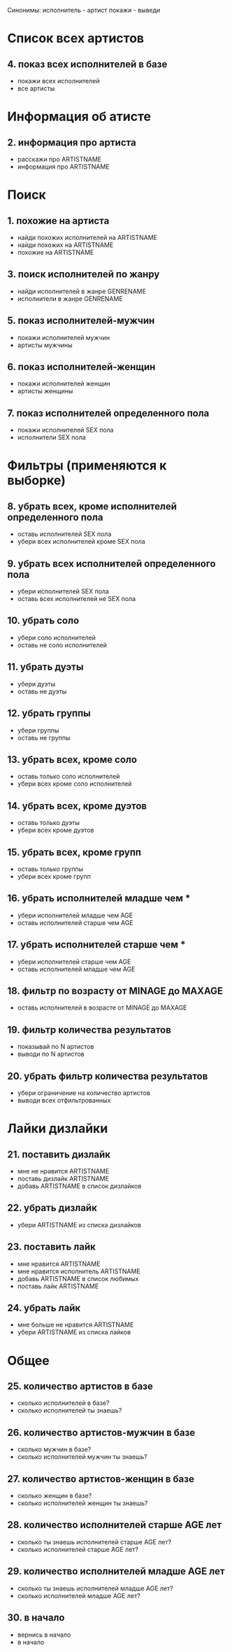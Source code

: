 Синонимы:
исполнитель - артист
покажи - выведи

# Список всех артистов
## 4. показ всех исполнителей в базе
- покажи всех исполнителей
- все артисты

# Информация об атисте
## 2. информация про артиста
- расскажи про ARTISTNAME
- информация про ARTISTNAME

# Поиск
## 1. похожие на артиста
- найди похожих исполнителей на ARTISTNAME
- найди похожих на ARTISTNAME
- похожие на ARTISTNAME
## 3. поиск исполнителей по жанру
- найди исполнителей в жанре GENRENAME
- исполнители в жанре GENRENAME
## 5. показ исполнителей-мужчин
- покажи исполнителей мужчин
- артисты мужчины
## 6. показ исполнителей-женщин
- покажи исполнителей женщин
- артисты женщины
## 7. показ исполнителей определенного пола
- покажи исполнителей SEX пола
- исполнители SEX пола

# Фильтры (применяются к выборке)
## 8. убрать всех, кроме исполнителей определенного пола
- оставь исполнителей SEX пола
- убери всех исполнителей кроме SEX пола
## 9. убрать всех исполнителей определенного пола
- убери исполнителей SEX пола
- оставь всех исполнителей не SEX пола
## 10. убрать соло
- убери соло исполнителей
- оставь не соло исполнителей
## 11. убрать дуэты
- убери дуэты
- оставь не дуэты
## 12. убрать группы
- убери группы
- оставь не группы
## 13. убрать всех, кроме соло
- оставь только соло исполнителей
- убери всех кроме соло исполнителей
## 14. убрать всех, кроме дуэтов
- оставь только дуэты
- убери всех кроме дуэтов
## 15. убрать всех, кроме групп
- оставь только группы
- убери всех кроме групп
## 16. убрать исполнителей младше чем *
- убери исполнителей младше чем AGE
- оставь исполнителей старше чем AGE
## 17. убрать исполнителей старше чем *
- убери исполнителей старше чем AGE
- оставь исполнителей младше чем AGE
## 18. фильтр по возрасту от MINAGE до MAXAGE
- оставь исполнителей в возрасте от MINAGE до MAXAGE
## 19. фильтр количества результатов
- показывай по N артистов
- выводи по N артистов
## 20. убрать фильтр количества результатов
- убери ограничение на количество артистов
- выводи всех отфильтрованных

# Лайки дизлайки
## 21. поставить дизлайк
- мне не нравится ARTISTNAME
- поставь дизлайк ARTISTNAME
- добавь ARTISTNAME в список дизлайков
## 22. убрать дизлайк
- убери ARTISTNAME из списка дизлайков
## 23. поставить лайк
- мне нравится ARTISTNAME
- мне нравится исполнитель ARTISTNAME
- добавь ARTISTNAME в список любимых
- поставь лайк ARTISTNAME
## 24. убрать лайк
- мне больше не нравится ARTISTNAME
- убери ARTISTNAME из списка лайков

# Общее
## 25. количество артистов в базе
- сколько исполнителей в базе?
- сколько исполнителей ты знаешь?
## 26. количество артистов-мужчин в базе
- сколько мужчин в базе?
- сколько исполнителей мужчин ты знаешь?
## 27. количество артистов-женщин в базе
- сколько женщин в базе?
- сколько исполнителей женщин ты знаешь?
## 28. количество исполнителей старше AGE лет
- сколько ты знаешь исполнителей старше AGE лет?
- сколько исполнителей старше AGE лет?
## 29. количество исполнителей младше AGE лет
- сколько ты знаешь исполнителей младше AGE лет?
- сколько исполнителей младше AGE лет?
## 30. в начало
- вернись в начало
- в начало